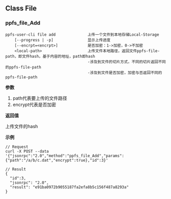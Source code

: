## Class File
### ppfs\_file\_Add
```
ppfs-user-cli file add              上传一个文件到本地存储Local-Storage
    [--progress | -p]               显示上传进度
    [--encrpt=<encrpt>]             是否加密：1->加密，0->不加密
    <local-path>                    上传文件本地路径，返回文件ppfs-file-path，即文件hash，基于内容的地址，path即hash
                                    -涉及到文件的切片方式，不同的切片返回不同的ppfs-file-path
                                    -涉及到文件是否加密，加密与否返回不同的ppfs-file-path
```

**参数**

1. path代表要上传的文件路径
2. encrypt代表是否加密

**返回值**

上传文件的hash

**示例**

```
// Request
curl -X POST --data '{"jsonrpc":"2.0","method":"ppfs_file_Add","params":{"path":"/a/b/c.dat","encrypt":true},"id":3}'

// Result
{
  "id":3,
  "jsonrpc": "2.0",
  "result": "e91ba0972b9055187fa2efa8b5c156f487a8293a"
}
```

